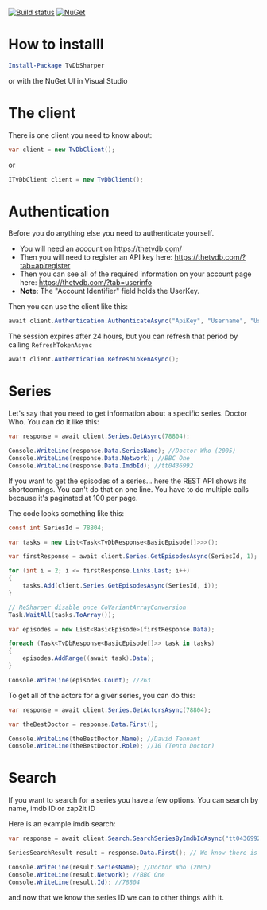 [![Build status](https://ci.appveyor.com/api/projects/status/yt4ng6wtcd1nrd3b/branch/master?svg=true)](https://ci.appveyor.com/project/HristoKolev/tvdbsharper/branch/master) [![NuGet](https://img.shields.io/nuget/v/TvDbSharper.svg?maxAge=2592000?style=plastic)](https://www.nuget.org/packages/TvDbSharper/)

# How to installl
```PowerShell
Install-Package TvDbSharper
```
or with the NuGet UI in Visual Studio

# The client

There is one client you need to know about:

```C#
var client = new TvDbClient();
```
or 

```C#
ITvDbClient client = new TvDbClient();
```

# Authentication

Before you do anything else you need to authenticate yourself.

* You will need an account on https://thetvdb.com/
* Then you will need to register an API key here: https://thetvdb.com/?tab=apiregister
* Then you can see all of the required information on your account page here: https://thetvdb.com/?tab=userinfo 
* **Note**: The "Account Identifier" field holds the UserKey.

Then you can use the client like this:

```C#
await client.Authentication.AuthenticateAsync("ApiKey", "Username", "UserKey");
```

The session expires after 24 hours, but you can refresh that period by calling `RefreshTokenAsync`

```C#
await client.Authentication.RefreshTokenAsync();
```

# Series

Let's say that you need to get information about a specific series. Doctor Who. You can do it like this:

```C#
var response = await client.Series.GetAsync(78804);

Console.WriteLine(response.Data.SeriesName); //Doctor Who (2005)
Console.WriteLine(response.Data.Network); //BBC One
Console.WriteLine(response.Data.ImdbId); //tt0436992
```

If you want to get the episodes of a series... here the REST API shows its shortcomings. You can't do that on one line. You have to do multiple calls because it's paginated at 100 per page.

The code looks something like this:
```C#
const int SeriesId = 78804;

var tasks = new List<Task<TvDbResponse<BasicEpisode[]>>>();

var firstResponse = await client.Series.GetEpisodesAsync(SeriesId, 1);

for (int i = 2; i <= firstResponse.Links.Last; i++)
{
    tasks.Add(client.Series.GetEpisodesAsync(SeriesId, i));
}

// ReSharper disable once CoVariantArrayConversion
Task.WaitAll(tasks.ToArray());

var episodes = new List<BasicEpisode>(firstResponse.Data);

foreach (Task<TvDbResponse<BasicEpisode[]>> task in tasks)
{
    episodes.AddRange((await task).Data);
}

Console.WriteLine(episodes.Count); //263
```

To get all of the actors for a giver series, you can do this:
```C#
var response = await client.Series.GetActorsAsync(78804);

var theBestDoctor = response.Data.First();

Console.WriteLine(theBestDoctor.Name); //David Tennant
Console.WriteLine(theBestDoctor.Role); //10 (Tenth Doctor)
```
# Search

If you want to search for a series you have a few options. You can search by name, imdb ID or zap2it ID

Here is an example imdb search:

```C#
var response = await client.Search.SearchSeriesByImdbIdAsync("tt0436992");

SeriesSearchResult result = response.Data.First(); // We know there is only one

Console.WriteLine(result.SeriesName); //Doctor Who (2005)
Console.WriteLine(result.Network); //BBC One
Console.WriteLine(result.Id); //78804
```

and now that we know the series ID we can to other things with it.

